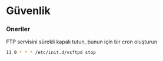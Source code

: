 # Güvenlik

### Öneriler

FTP servisini sürekli kapalı tutun, bunun için bir cron oluşturun
```bash
11 0 * * * /etc/init.d/vsftpd stop
```
